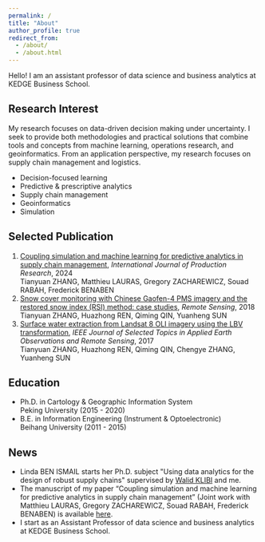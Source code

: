```yaml
---
permalink: /
title: "About"
author_profile: true
redirect_from: 
  - /about/
  - /about.html
---
```


Hello! I am an assistant professor of data science and business analytics at KEDGE Business School.

Research Interest
------
My research focuses on data-driven decision making under uncertainty. I seek to provide both methodologies and practical solutions that combine tools and concepts from machine learning, operations research, and geoinformatics. From an application perspective, my research focuses on supply chain management and logistics.

- Decision-focused learning
- Predictive & prescriptive analytics
- Supply chain management
- Geoinformatics
- Simulation

Selected Publication
------
1. [Coupling simulation and machine learning for predictive analytics in supply chain management](https://imt-mines-albi.hal.science/hal-04562707/file/Coupling-simulation-machine-learning-predictive-analytics-supply-chain-management.pdf), _International Journal of Production Research_, 2024<br />
   Tianyuan ZHANG, Matthieu LAURAS, Gregory ZACHAREWICZ, Souad RABAH, Frederick BENABEN
2. [Snow cover monitoring with Chinese Gaofen-4 PMS imagery and the restored snow index (RSI) method: case studies](https://www.mdpi.com/2072-4292/10/12/1871), _Remote Sensing_, 2018<br />
   Tianyuan ZHANG, Huazhong REN, Qiming QIN, Yuanheng SUN
3. [Surface water extraction from Landsat 8 OLI imagery using the LBV transformation](https://ieeexplore.ieee.org/document/7974754), _IEEE Journal of Selected Topics in Applied Earth Observations and Remote Sensing_, 2017<br />
   Tianyuan ZHANG, Huazhong REN, Qiming QIN, Chengye ZHANG, Yuanheng SUN

Education
------
- Ph.D. in Cartology & Geographic Information System<br />
  Peking University (2015 - 2020)
- B.E. in Information Engineering (Instrument & Optoelectronic)<br />
  Beihang University (2011 - 2015)

News
------
- Linda BEN ISMAIL starts her Ph.D. subject "Using data analytics for the design of robust supply chains" supervised by [Walid KLIBI](https://scholar.google.com/citations?hl=en&user=KHGNTUAAAAAJ) and me.
- The manuscript of my paper “Coupling simulation and machine learning for predictive analytics in supply chain management” (Joint work with Matthieu LAURAS, Gregory ZACHAREWICZ, Souad RABAH, Frederick BENABEN) is available [here](https://imt-mines-albi.hal.science/hal-04562707/file/Coupling-simulation-machine-learning-predictive-analytics-supply-chain-management.pdf).
- I start as an Assistant Professor of data science and business analytics at KEDGE Business School.
